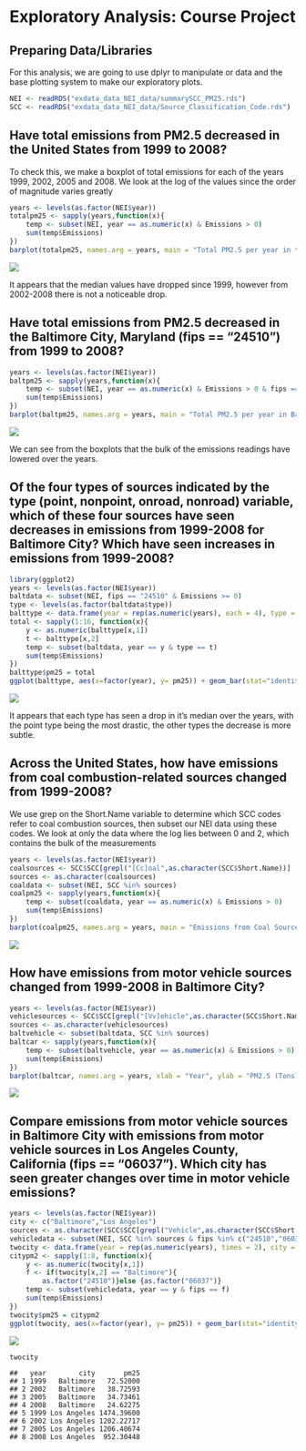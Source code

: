 Exploratory Analysis: Course Project
================

## Preparing Data/Libraries

For this analysis, we are going to use dplyr to manipulate or data and
the base plotting system to make our exploratory plots.

``` r
NEI <- readRDS("exdata_data_NEI_data/summarySCC_PM25.rds")
SCC <- readRDS("exdata_data_NEI_data/Source_Classification_Code.rds")
```

## Have total emissions from PM2.5 decreased in the United States from 1999 to 2008?

To check this, we make a boxplot of total emissions for each of the
years 1999, 2002, 2005 and 2008. We look at the log of the values since
the order of magnitude varies greatly

``` r
years <- levels(as.factor(NEI$year))
totalpm25 <- sapply(years,function(x){
    temp <- subset(NEI, year == as.numeric(x) & Emissions > 0)
    sum(temp$Emissions)
}) 
barplot(totalpm25, names.arg = years, main = "Total PM2.5 per year in the US", ylab = "Total PM2.5 (Tons)", xlab = "Year" )
```

![](exp_courseproject_files/figure-gfm/unnamed-chunk-2-1.png)<!-- -->

It appears that the median values have dropped since 1999, however from
2002-2008 there is not a noticeable drop.

## Have total emissions from PM2.5 decreased in the Baltimore City, Maryland (fips == “24510”) from 1999 to 2008?

``` r
years <- levels(as.factor(NEI$year))
baltpm25 <- sapply(years,function(x){
    temp <- subset(NEI, year == as.numeric(x) & Emissions > 0 & fips == "24510")
    sum(temp$Emissions)
}) 
barplot(baltpm25, names.arg = years, main = "Total PM2.5 per year in Baltimore", ylab = "Total PM2.5 (Tons)", xlab = "Year" )
```

![](exp_courseproject_files/figure-gfm/unnamed-chunk-3-1.png)<!-- -->

We can see from the boxplots that the bulk of the emissions readings
have lowered over the years.

## Of the four types of sources indicated by the type (point, nonpoint, onroad, nonroad) variable, which of these four sources have seen decreases in emissions from 1999-2008 for Baltimore City? Which have seen increases in emissions from 1999-2008?

``` r
library(ggplot2)
years <- levels(as.factor(NEI$year))
baltdata <- subset(NEI, fips == "24510" & Emissions >= 0)
type <- levels(as.factor(baltdata$type))
balttype <- data.frame(year = rep(as.numeric(years), each = 4), type = rep(type, times = 4))
total <- sapply(1:16, function(x){
    y <- as.numeric(balttype[x,1])
    t <- balttype[x,2]
    temp <- subset(baltdata, year == y & type == t)
    sum(temp$Emissions)
})
balttype$pm25 = total
ggplot(balttype, aes(x=factor(year), y= pm25)) + geom_bar(stat="identity") + facet_grid( type ~ ., scales = "free_y") + labs(x = "Year", y = "Total PM2.5")
```

![](exp_courseproject_files/figure-gfm/unnamed-chunk-4-1.png)<!-- -->

It appears that each type has seen a drop in it’s median over the years,
with the point type being the most drastic, the other types the decrease
is more subtle.

## Across the United States, how have emissions from coal combustion-related sources changed from 1999-2008?

We use grep on the Short.Name variable to determine which SCC codes
refer to coal combustion sources, then subset our NEI data using these
codes. We look at only the data where the log lies between 0 and 2,
which contains the bulk of the measurements

``` r
years <- levels(as.factor(NEI$year))
coalsources <- SCC$SCC[grepl("[Cc]oal",as.character(SCC$Short.Name))]
sources <- as.character(coalsources)
coaldata <- subset(NEI, SCC %in% sources)
coalpm25 <- sapply(years,function(x){
    temp <- subset(coaldata, year == as.numeric(x) & Emissions > 0)
    sum(temp$Emissions)
}) 
barplot(coalpm25, names.arg = years, main = "Emissions from Coal Sources", ylab = "Total PM2.5 (Tons)", xlab = "Year")
```

![](exp_courseproject_files/figure-gfm/unnamed-chunk-5-1.png)<!-- -->

## How have emissions from motor vehicle sources changed from 1999-2008 in Baltimore City?

``` r
years <- levels(as.factor(NEI$year))
vehiclesources <- SCC$SCC[grepl("[Vv]ehicle",as.character(SCC$Short.Name))]
sources <- as.character(vehiclesources)
baltvehicle <- subset(baltdata, SCC %in% sources)
baltcar <- sapply(years,function(x){
    temp <- subset(baltvehicle, year == as.numeric(x) & Emissions > 0)
    sum(temp$Emissions)
}) 
barplot(baltcar, names.arg = years, xlab = "Year", ylab = "PM2.5 (Tons)", main = "Emissions from Vehicle Sources")
```

![](exp_courseproject_files/figure-gfm/unnamed-chunk-6-1.png)<!-- -->

## Compare emissions from motor vehicle sources in Baltimore City with emissions from motor vehicle sources in Los Angeles County, California (fips == “06037”). Which city has seen greater changes over time in motor vehicle emissions?

``` r
years <- levels(as.factor(NEI$year))
city <- c("Baltimore","Los Angeles")
sources <- as.character(SCC$SCC[grepl("Vehicle",as.character(SCC$Short.Name))])
vehicledata <- subset(NEI, SCC %in% sources & fips %in% c("24510","06037"))
twocity <- data.frame(year = rep(as.numeric(years), times = 2), city = rep(city, each = 4))
citypm2 <- sapply(1:8, function(x){
    y <- as.numeric(twocity[x,1])
    f <- if(twocity[x,2] == "Baltimore"){
        as.factor("24510")}else {as.factor("06037")}
    temp <- subset(vehicledata, year == y & fips == f)
    sum(temp$Emissions)
})
twocity$pm25 = citypm2
ggplot(twocity, aes(x=factor(year), y= pm25)) + geom_bar(stat="identity") + facet_grid( city ~ ., scales ="free_y") + labs(x = "Year", y = "Total PM2.5")
```

![](exp_courseproject_files/figure-gfm/unnamed-chunk-7-1.png)<!-- -->

``` r
twocity
```

    ##   year        city       pm25
    ## 1 1999   Baltimore   72.52000
    ## 2 2002   Baltimore   38.72593
    ## 3 2005   Baltimore   34.73461
    ## 4 2008   Baltimore   24.62275
    ## 5 1999 Los Angeles 1474.39600
    ## 6 2002 Los Angeles 1202.22717
    ## 7 2005 Los Angeles 1206.40674
    ## 8 2008 Los Angeles  952.30448
